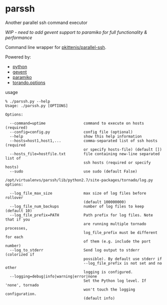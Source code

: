 parssh
======

Another parallel ssh command executor

*WIP - need to add gevent support to paramiko for full functionality & performance* 

Command line wrapper for [pkittenis/parallel-ssh](https://github.com/pkittenis/parallel-ssh).

Powered by:
* [python](https://www.python.org/)
* [gevent](http://www.gevent.org/contents.html)
* [paramiko](https://github.com/paramiko/paramiko)
* [torando.options](http://tornado.readthedocs.org/en/latest/options.html)

usage

```
% ./parssh.py --help
Usage: ./parssh.py [OPTIONS]

Options:

  --command=uptime                 command to execute on hosts (required)
  --config=config.py               config file (optional)
  --help                           show this help information
  --hosts=host1,host1,...          comma-separated list of ssh hosts (required
                                   or specify hosts-file) (default [])
  --hosts_file=hostfile.txt        file containing new-line separated list of
                                   ssh hosts (required or specify hosts)
  --sudo                           use sudo (default False)

/opt/virtualenvs/parssh/lib/python2.7/site-packages/tornado/log.py options:

  --log_file_max_size              max size of log files before rollover
                                   (default 100000000)
  --log_file_num_backups           number of log files to keep (default 10)
  --log_file_prefix=PATH           Path prefix for log files. Note that if you
                                   are running multiple tornado processes,
                                   log_file_prefix must be different for each
                                   of them (e.g. include the port number)
  --log_to_stderr                  Send log output to stderr (colorized if
                                   possible). By default use stderr if
                                   --log_file_prefix is not set and no other
                                   logging is configured.
  --logging=debug|info|warning|error|none
                                   Set the Python log level. If 'none', tornado
                                   won't touch the logging configuration.
                                   (default info)
```
